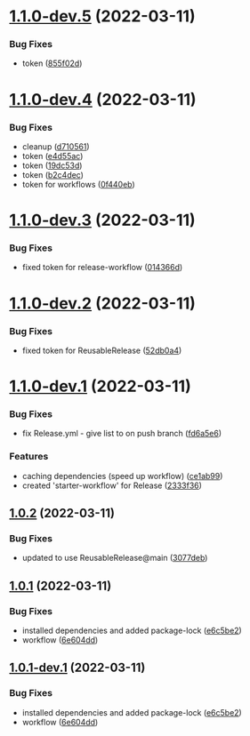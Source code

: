 # [1.1.0-dev.5](https://github.com/fr33Coders/.github/compare/v1.1.0-dev.4...v1.1.0-dev.5) (2022-03-11)


### Bug Fixes

* token ([855f02d](https://github.com/fr33Coders/.github/commit/855f02dbdc896b9f454cb5da1561ca575c222602))

# [1.1.0-dev.4](https://github.com/fr33Coders/.github/compare/v1.1.0-dev.3...v1.1.0-dev.4) (2022-03-11)


### Bug Fixes

* cleanup ([d710561](https://github.com/fr33Coders/.github/commit/d71056174e43f5b03af80ace6fe19cb9a735639b))
* token ([e4d55ac](https://github.com/fr33Coders/.github/commit/e4d55acddb35a3ae6f4754df2481f66cf5944388))
* token ([19dc53d](https://github.com/fr33Coders/.github/commit/19dc53db2f2efc24365e2d1dd8653508e00141f8))
* token ([b2c4dec](https://github.com/fr33Coders/.github/commit/b2c4deca42ba96f3efd9638427a4bc633255372f))
* token for workflows ([0f440eb](https://github.com/fr33Coders/.github/commit/0f440eb492b2744e0b31a7a18a457bd560a25e8d))

# [1.1.0-dev.3](https://github.com/fr33Coders/.github/compare/v1.1.0-dev.2...v1.1.0-dev.3) (2022-03-11)


### Bug Fixes

* fixed token for release-workflow ([014366d](https://github.com/fr33Coders/.github/commit/014366d05be1fa7ffa36f8f169ac47e3321dfd0e))

# [1.1.0-dev.2](https://github.com/fr33Coders/.github/compare/v1.1.0-dev.1...v1.1.0-dev.2) (2022-03-11)


### Bug Fixes

* fixed token for ReusableRelease ([52db0a4](https://github.com/fr33Coders/.github/commit/52db0a4cb93f38e77bc3b8d1955c672f3bb0b621))

# [1.1.0-dev.1](https://github.com/fr33Coders/.github/compare/v1.0.2...v1.1.0-dev.1) (2022-03-11)


### Bug Fixes

* fix Release.yml - give list to on push branch ([fd6a5e6](https://github.com/fr33Coders/.github/commit/fd6a5e67e6ae04e6332903f35e6357f341db24f0))


### Features

* caching dependencies (speed up workflow) ([ce1ab99](https://github.com/fr33Coders/.github/commit/ce1ab996acfd3ed46df9924d4d015b91dac77128))
* created 'starter-workflow' for Release ([2333f36](https://github.com/fr33Coders/.github/commit/2333f36bdacd267e18227eba4a3e4ed103e36d03))

## [1.0.2](https://github.com/fr33Coders/.github/compare/v1.0.1...v1.0.2) (2022-03-11)


### Bug Fixes

* updated to use ReusableRelease@main ([3077deb](https://github.com/fr33Coders/.github/commit/3077deb16c8fa597888f3dae5f600f48bdcb799e))

## [1.0.1](https://github.com/fr33Coders/.github/compare/v1.0.0...v1.0.1) (2022-03-11)


### Bug Fixes

* installed dependencies and added package-lock ([e6c5be2](https://github.com/fr33Coders/.github/commit/e6c5be2798736b009ab5c137e126713c9375a84b))
* workflow ([6e604dd](https://github.com/fr33Coders/.github/commit/6e604dd99f431d4b554333396a2a8cab017c4b19))

## [1.0.1-dev.1](https://github.com/fr33Coders/.github/compare/v1.0.0...v1.0.1-dev.1) (2022-03-11)


### Bug Fixes

* installed dependencies and added package-lock ([e6c5be2](https://github.com/fr33Coders/.github/commit/e6c5be2798736b009ab5c137e126713c9375a84b))
* workflow ([6e604dd](https://github.com/fr33Coders/.github/commit/6e604dd99f431d4b554333396a2a8cab017c4b19))
